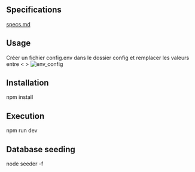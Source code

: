 ## Specifications
[specs.md](https://gist.github.com/oumar-barry/588744ec40a0decf54ea44f219f3db6f)

## Usage
Créer un fichier config.env dans le dossier config et remplacer les valeurs entre <   >
![env_config](https://github.com/oumar-barry/Social-network/assets/120862965/85a5d455-7a7f-442a-9885-8b879a5bf494)

## Installation 
npm install 

## Execution
npm run dev 

## Database seeding
node seeder -f 
